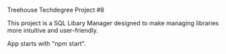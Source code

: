 Treehouse Techdegree Project #8

This project is a SQL Libary Manager designed to make managing libraries more intuitive and user-friendly.

App starts with "npm start".